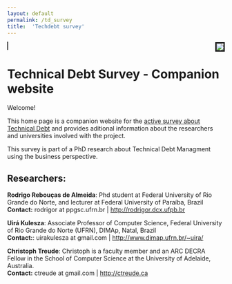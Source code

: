 ```yaml
---
layout: default
permalink: /td_survey
title:  'Techdebt survey'
---
```

<p>
<a href="#" target="new"   style="border-style: solid;border-width: 1px;"><img src="http://rodrigor.com/_media/en/survey-print.png"  style="border-style: solid;float: right;"></a>
<h1>Technical Debt Survey - Companion website</h1>
<p>
  Welcome!
</p>
<p>
  This home page is a companion website for the <a href="#">active survey about Technical Debt</a> and provides aditional information about the researchers and universities involved with the project.</p>
<p>
  This survey is part of a PhD research about Technical Debt Managment using the business perspective.
</p>
<h2>Researchers:</h2>
<p>
  <b>Rodrigo Rebouças de Almeida</b>: Phd student at Federal University of Rio Grande do Norte, and lecturer at Federal University of Paraíba, Brazil <br>
  <b>Contact:</b> rodrigor at ppgsc.ufrn.br | <a href="http://rodrigor.dcx.ufpb.br" target="new">http://rodrigor.dcx.ufpb.br</a>
</p>
<p>
  <b>Uirá Kulesza</b>: Associate Professor of Computer Science, Federal University of Rio Grande do Norte (UFRN), DIMAp, Natal, Brazil <br>
  <b>Contact:</b>: uirakulesza at gmail.com | <a href="http://www.dimap.ufrn.br/~uira/" target="new">http://www.dimap.ufrn.br/~uira/</a>
</p>
<p>
  <b>Christoph Treude</b>: Christoph is a faculty member and an ARC DECRA Fellow in the School of Computer Science at the University of Adelaide, Australia.<br>
  <b>Contact:</b> ctreude at gmail.com | <a href="http://ctreude.ca/" target="new">http://ctreude.ca</a>
</p>

